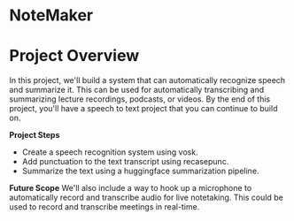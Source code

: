 # NoteMaker
# Project Overview

In this project, we'll build a system that can automatically recognize speech and summarize it.  This can be used for automatically transcribing and summarizing lecture recordings, podcasts, or videos.
By the end of this project, you'll have a speech to text project that you can continue to build on.

**Project Steps**

* Create a speech recognition system using vosk.
* Add punctuation to the text transcript using recasepunc.
* Summarize the text using a huggingface summarization pipeline.


**Future Scope**
We'll also include a way to hook up a microphone to automatically record and transcribe audio for live notetaking.  This could be used to record and transcribe meetings in real-time.
